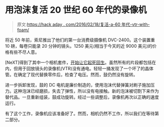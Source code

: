 # 用泡沫复活 20 世纪 60 年代的录像机

> 原文:[https://hack aday . com/2016/02/18/复活-a-60 年代-vtr-with-foam/](https://hackaday.com/2016/02/18/resurrecting-a-1960s-vtr-with-foam/)

将近 50 年前，索尼推出了他们的第一台消费级摄像机 DVC-2400。这个装置重 10 磅，每卷只能录 20 分钟的镜头。1250 美元(相当于今天的近 9000 美元)的价格有些不尽人意。

[NeXT]得到了其中一个相机套件，[开始让它起死回生](http://www.vcfed.org/forum/entry.php?599-Of-VTR-s-and-Foam-Brushes)。虽然所有的片段都包括在内，但用于回放镜头的录像机(VTR)没有通电。轻轻一捅发现了一个坏了的晶体管。在确定了现代替换零件后，检查了电压。然而，鼓仍然没有旋转。

进一步拆卸发现，鼓的 DC 电机是廉价制造的，使用泡沫代替弹簧对刷子施加压力。这种泡沫已经磨损，失去了弹性，所以没有电接触。新的泡沫被切割下来作为替代品。一旦重新组装，鼓成功旋转。经过一些调整后，录像机再次以正确的速度运行。

有了这个工作，录像机应该准备好了。然而，相机仍然不工作，所以我们在等待第二部分。